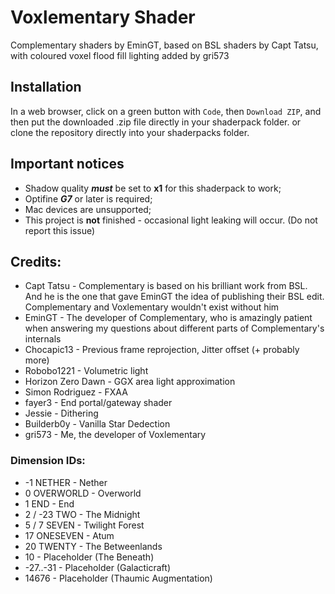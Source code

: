 # Voxlementary Shader

Complementary shaders by EminGT, based on BSL shaders by Capt Tatsu, with coloured voxel flood fill lighting added by gri573

## Installation

In a web browser, click on a green button with `Code`, then `Download ZIP`, and then put the downloaded .zip file directly in your shaderpack folder.
or clone the repository directly into your shaderpacks folder.

## Important notices

- Shadow quality ***must*** be set to **x1** for this shaderpack to work;
- Optifine ***G7*** or later is required;
- Mac devices are unsupported;
- This project is **not** finished - occasional light leaking will occur. (Do not report this issue)

## Credits:

 - Capt Tatsu        - Complementary is based on his brilliant work from BSL. And he is the one that gave EminGT the idea of publishing their BSL edit. Complementary and Voxlementary wouldn't exist without him
 - EminGT            - The developer of Complementary, who is amazingly patient when answering my questions about different parts of Complementary's internals
 - Chocapic13        - Previous frame reprojection, Jitter offset (+ probably more)
 - Robobo1221        - Volumetric light
 - Horizon Zero Dawn - GGX area light approximation
 - Simon Rodriguez   - FXAA
 - fayer3            - End portal/gateway shader
 - Jessie            - Dithering
 - Builderb0y        - Vanilla Star Dedection
 - gri573            - Me, the developer of Voxlementary

### Dimension IDs:

- -1       NETHER    - Nether
- 0        OVERWORLD - Overworld
- 1        END       - End
- 2 / -23  TWO       - The Midnight
- 5 / 7    SEVEN     - Twilight Forest
- 17       ONESEVEN  - Atum
- 20       TWENTY    - The Betweenlands
- 10       <empty>   - Placeholder (The Beneath)
- -27..-31 <empty>   - Placeholder (Galacticraft)
- 14676    <empty>   - Placeholder (Thaumic Augmentation)
 
